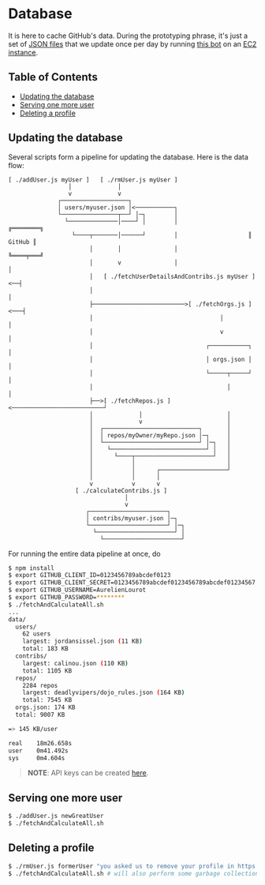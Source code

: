 # Database

It is here to cache GitHub's data. During the prototyping phrase, it's just a set of
[JSON files](data/) that we update once per day by running [this bot](fetchBot/) on an
[EC2 instance](../aws/ec2/).

## Table of Contents

<!-- toc -->

- [Updating the database](#updating-the-database)
- [Serving one more user](#serving-one-more-user)
- [Deleting a profile](#deleting-a-profile)

<!-- tocstop -->

## Updating the database

Several scripts form a pipeline for updating the database. Here is the data flow:

```
[ ./addUser.js myUser ]   [ ./rmUser.js myUser ]
                 │             │
                 v             v
              ┌───────────────────┐
              │ users/myuser.json │<───────────┐
              └────────────────┬──┘ │─┐        │
                └──────────────│────┘ │        │                    ╔════════╗
                  └────┬───────│──────┘        │                    ║ GitHub ║
                       │       │               │                    ╚════╤═══╝
                       │       v               │                         │
                       │   [ ./fetchUserDetailsAndContribs.js myUser ]<──┤
                       │                                                 │
                       ├──────────────────────────>[ ./fetchOrgs.js ]<───┤
                       │                                    │            │
                       │                                    v            │
                       │                                ┌───────────┐    │
                       │                                │ orgs.json │    │
                       │                                └─────┬─────┘    │
                       │                                      │          │
                       ├──>[ ./fetchRepos.js ]<──────────────────────────┘
                       │             │                        │
                       │             v                        │
                       │  ┌───────────────────────────┐       │
                       │  │ repos/myOwner/myRepo.json │─┐     │
                       │  └───────────────────────────┘ │─┐   │
                       │    └───────────────────────────┘ │   │
                       │      └────┬──────────────────────┘   │
                       │           │                          │
                       │           │      ┌───────────────────┘
                       │           │      │
                       v           v      v
                   [ ./calculateContribs.js ]
                                 │
                                 v
                      ┌──────────────────────┐
                      │ contribs/myuser.json │─┐
                      └──────────────────────┘ │─┐
                        └──────────────────────┘ │
                          └──────────────────────┘
```

For running the entire data pipeline at once, do

```bash
$ npm install
$ export GITHUB_CLIENT_ID=0123456789abcdef0123
$ export GITHUB_CLIENT_SECRET=0123456789abcdef0123456789abcdef01234567
$ export GITHUB_USERNAME=AurelienLourot
$ export GITHUB_PASSWORD=********
$ ./fetchAndCalculateAll.sh
...
data/
  users/
    62 users
    largest: jordansissel.json (11 KB)
    total: 183 KB
  contribs/
    largest: calinou.json (110 KB)
    total: 1105 KB
  repos/
    2284 repos
    largest: deadlyvipers/dojo_rules.json (164 KB)
    total: 7545 KB
  orgs.json: 174 KB
  total: 9007 KB

=> 145 KB/user

real    18m26.658s
user    0m41.492s
sys     0m4.604s
```

> **NOTE**: API keys can be created [here](https://github.com/settings/developers).

## Serving one more user

```bash
$ ./addUser.js newGreatUser
$ ./fetchAndCalculateAll.sh
```

## Deleting a profile

```bash
$ ./rmUser.js formerUser "you asked us to remove your profile in https://github.com/AurelienLourot/ghuser.io/issues/666"
$ ./fetchAndCalculateAll.sh # will also perform some garbage collection
```
